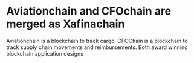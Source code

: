 # Aviationchain and CFOchain are merged as Xafinachain

Aviationchain is a blockchain to track cargo. CFOChain is a blockchain to track supply chain movements and reimbursements. Both award winning blockchain application designs 


